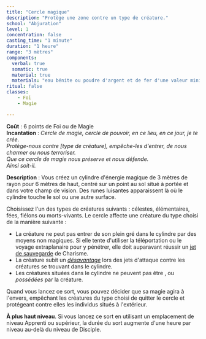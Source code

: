 ```yaml
---
title: "Cercle magique"
description: "Protège une zone contre un type de créature."
school: "Abjuration"
level: 1
concentration: false
casting_time: "1 minute"
duration: "1 heure"
range: "3 mètres"
components:
  verbal: true
  somatic: true
  material: true
  materials: "eau bénite ou poudre d'argent et de fer d'une valeur minimale de 100 po, que le sort consume"
ritual: false
classes:
    - Foi
    - Magie

---
```

**Coût** : 6 points de Foi ou de Magie  
**Incantation** : *Cercle de magie, cercle de pouvoir, en ce lieu, en ce jour, je te crée.*   
*Protège-nous contre [type de créature], empêche-les d'entrer, de nous charmer ou nous terroriser.*    
*Que ce cercle de magie nous préserve et nous défende.*    
*Ainsi soit-il.*   

**Description** : Vous créez un cylindre d'énergie magique de 3 mètres de rayon pour 6 mètres de haut, centré sur un point au sol situé à portée et dans votre champ de vision. Des runes luisantes apparaissent là où le cylindre touche le sol ou une autre surface.

Choisissez l'un des types de créatures suivants : célestes, élémentaires, fées, fiélons ou morts-vivants. Le cercle affecte une créature du type choisi de la manière suivante :
* La créature ne peut pas entrer de son plein gré dans le cylindre par des moyens non magiques. Si elle tente d'utiliser la téléportation ou le voyage extraplanaire pour y pénétrer, elle doit auparavant réussir un [jet de sauvegarde](/utiliser-les-caracteristiques/#jets-de-sauvegarde) de Charisme.
* La créature subit un [_désavantage_](/utiliser-les-caracteristiques/#avantage-et-desavantage) lors des jets d'attaque contre les créatures se trouvant dans le cylindre.
* Les créatures situées dans le cylindre ne peuvent pas être <RT l="charmées" t="charme"/>, <RT l="terrorisées" t="terrorise"/> ou _possédées_ par la créature.

Quand vous lancez ce sort, vous pouvez décider que sa magie agira à l'envers, empêchant les créatures du type choisi de quitter le cercle et protégeant contre elles les individus situés à l'extérieur.

**À plus haut niveau**. Si vous lancez ce sort en utilisant un emplacement de niveau Apprenti ou supérieur, la durée du sort augmente d'une heure par niveau au-delà du niveau de Disciple.
